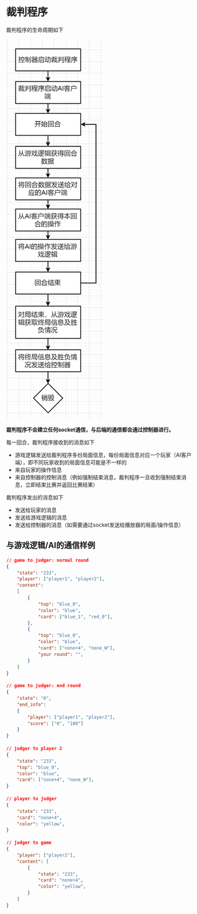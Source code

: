 # 裁判程序

裁判程序的生命周期如下

![裁判](./imgs/裁判.png)

**裁判程序不会建立任何socket通信，与后端的通信都会通过控制器进行。**

每一回合，裁判程序接收到的消息如下

- 游戏逻辑发送给裁判程序多份局面信息，每份局面信息对应一个玩家（AI客户端），即不同玩家收到的局面信息可能是不一样的
- 来自玩家的操作信息
- 来自控制器的控制消息（例如强制结束消息，裁判程序一旦收到强制结束消息，立即结束比赛并返回比赛结果）

裁判程序发出的消息如下

- 发送给玩家的消息
- 发送给游戏逻辑的消息
- 发送给控制器的消息（如需要通过socket发送给播放器的局面/操作信息）



## 与游戏逻辑/AI的通信样例

```json
// game to judger: normal round
{
	"state": "233",
	"player": ["player1", "player2"],
	"content":
	[
		{
			"top": "blue_0",
			"color": "blue",
			"card": ["blue_1", "red_0"],
		},
		{
			"top": "blue_0",
			"color": "blue",
			"card": ["none+4", "none_W"],
            "your round": "",
		}
	]
}

// game to judger: end round
{
	"state": "0",
	"end_info":
	{
		"player": ["player1", "player2"],
		"score": ["0", "100"]
	}
}

// judger to player 2
{
	"state": "233",
	"top": "blue_0",
	"color": "blue",
	"card": ["none+4", "none_W"],
}

// player to judger
{
	"state": "233",
	"card": "none+4",
	"color": "yellow",
}

// judger to game
{
	"player": ["player2"],
	"content": [
		{
			"state": "233",
			"card": "none+4",
			"color": "yellow",
		}
	]
}
```


